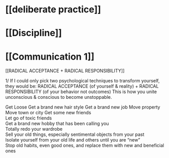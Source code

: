# [[deliberate practice]]

# [[Discipline]]

# [[Communication 1]]

[[RADICAL ACCEPTANCE + RADICAL RESPONSIBILITY]]

1/ If I could only pick two psychological techniques to transform yourself, they would be: RADICAL ACCEPTANCE (of yourself & reality) + RADICAL RESPONSIBILITY (of your behavior not outcomes) This is how you unite unconscious & conscious to become unstoppable.


Get Loose
Get a brand new hair style Get a brand new job Move property  
Move town or city
Get some new friends  
Let go of toxic friends  
Get a brand new hobby that has been calling you  
Totally redo your wardrobe  
Sell your old things, especially sentimental objects from your past  
Isolate yourself from your old life and others until you are “new”  
Stop old habits, even good ones, and replace them with new and beneficial ones

